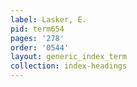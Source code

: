 ```yaml
---
label: Lasker, E.
pid: term654
pages: '278'
order: '0544'
layout: generic_index_term
collection: index-headings
---
```

